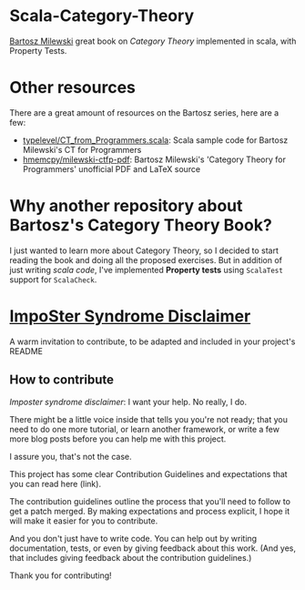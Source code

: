 # Scala-Category-Theory

[Bartosz Milewski](https://bartoszmilewski.com/2014/10/28/category-theory-for-programmers-the-preface/) great book on *Category Theory* implemented in scala, with Property Tests.

# Other resources

There are a great amount of resources on the Bartosz series, here are a few:

- [typelevel/CT\_from\_Programmers.scala](https://github.com/typelevel/CT_from_Programmers.scala/tree/master/src/main/tut): Scala sample code for Bartosz Milewski's CT for Programmers
- [hmemcpy/milewski-ctfp-pdf](https://github.com/hmemcpy/milewski-ctfp-pdf): Bartosz Milewski's 'Category Theory for Programmers' unofficial PDF and LaTeX source

# Why another repository about Bartosz's Category Theory Book?

I just wanted to learn more about Category Theory, so I decided to start reading the book and doing all the proposed exercises. But in addition of just writing _scala code_, I've implemented **Property tests** using `ScalaTest` support for `ScalaCheck`.

# [ImpoSter Syndrome Disclaimer](https://github.com/adriennefriend/imposter-syndrome-disclaimer)
A warm invitation to contribute, to be adapted and included in your project's README

## How to contribute

*Imposter syndrome disclaimer*: I want your help. No really, I do.

There might be a little voice inside that tells you you're not ready; that you need to do one more tutorial, or learn another framework, or write a few more blog posts before you can help me with this project.

I assure you, that's not the case.

This project has some clear Contribution Guidelines and expectations that you can read here (link).

The contribution guidelines outline the process that you'll need to follow to get a patch merged. By making expectations and process explicit, I hope it will make it easier for you to contribute.

And you don't just have to write code. You can help out by writing documentation, tests, or even by giving feedback about this work. (And yes, that includes giving feedback about the contribution guidelines.)

Thank you for contributing!
